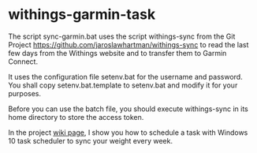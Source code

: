 # withings-garmin-task
The script sync-garmin.bat uses the script withings-sync from the Git Project 
https://github.com/jaroslawhartman/withings-sync
to read the last few days from the Withings website and to transfer them to Garmin Connect.

It uses the configuration file setenv.bat for the username and password.
You shall copy setenv.bat.template to setenv.bat and modify it for your purposes.

Before you can use the batch file, you should execute withings-sync in its home directory to store the access token.

In the project [wiki page](https://github.com/buchholzs/withings-garmin-task/wiki/How-to-schedule-a-task-for-regularly-syncing-the-weight-from-Withings-to-Garmin), I show you how to schedule a task with Windows 10 task scheduler to sync your weight every week.
